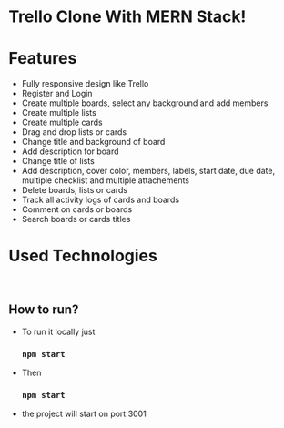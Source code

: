 # Trello Clone With MERN Stack!

# Features

- Fully responsive design like Trello
- Register and Login
- Create multiple boards, select any background and add members
- Create multiple lists
- Create multiple cards
- Drag and drop lists or cards
- Change title and background of board
- Add description for board
- Change title of lists
- Add description, cover color, members, labels, start date, due date, multiple checklist and multiple attachements
- Delete boards, lists or cards
- Track all activity logs of cards and boards
- Comment on cards or boards
- Search boards or cards titles

# Used Technologies

&nbsp;

## How to run?

- To run it locally just
  ### `npm start`

- Then
  ### `npm start`
  
- the project will start on port 3001

